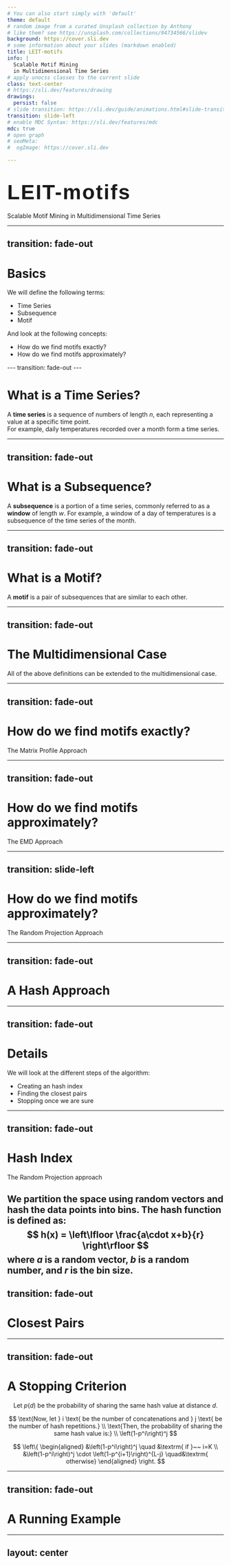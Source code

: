 ```yaml
---
# You can also start simply with 'default'
theme: default
# random image from a curated Unsplash collection by Anthony
# like them? see https://unsplash.com/collections/94734566/slidev
background: https://cover.sli.dev
# some information about your slides (markdown enabled)
title: LEIT-motifs
info: |
  Scalable Motif Mining 
  in Multidimensional Time Series
# apply unocss classes to the current slide
class: text-center
# https://sli.dev/features/drawing
drawings:
  persist: false
# slide transition: https://sli.dev/guide/animations.html#slide-transitions
transition: slide-left
# enable MDC Syntax: https://sli.dev/features/mdc
mdc: true
# open graph
# seoMeta:
#  ogImage: https://cover.sli.dev

---
```

<style>
@font-face {
  font-family: 'BPdots';
  src: url('/fonts/BPdotsUnicasePlus.otf') format('opentype');
  font-display: swap;
}

.leit-title {
  font-family: 'BPdots', sans-serif;
  font-size: 3rem;
  letter-spacing: 0.05em;
}
</style>
# <span class="leit-title">LEIT-motifs</span>

Scalable Motif Mining
in Multidimensional Time Series

---
transition: fade-out
---

# Basics
<div v-click>
We will define the following terms:

- Time Series
- Subsequence
- Motif

</div>

<v-click>

And look at the following concepts:


- How do we find motifs exactly?
- How do we find motifs approximately?

</v-click>
---
transition: fade-out
---

# What is a Time Series?


A **time series** is a sequence of numbers of length $n$, each representing a value at a specific time point.  
For example, daily temperatures recorded over a month form a time series.

<TimeSeriesAnimation />

---
transition: fade-out
---

# What is a Subsequence?
A **subsequence** is a portion of a time series, commonly referred to as a **window** of length $w$.
For example, a window of a day of temperatures is a subsequence of the time series of the month.

<Subsequence />

---
transition: fade-out
---

# What is a Motif?
A **motif** is a pair of subsequences that are similar to each other.

---
transition: fade-out
---

# The Multidimensional Case
All of the above definitions can be extended to the multidimensional case.

---
transition: fade-out
---

# How do we find motifs exactly?
The Matrix Profile Approach

<v-switch>
 <template #1> - The Matrix Profile is a data structure that allows us to find motifs in time series data efficiently. </template>
 <template #2> - It employs the **Cyclic Convolution Theorem** to compute in $O(n\log n)$ time the distances </template>
 <template #3> - It stores in $O(n)$ space the distance of each subsequence with its nearest neighbor </template>
</v-switch>

<script setup>
import MotifProfileAnimation from './components/MotifProfileAnimation.vue'

// Create random noise with two sinusoidal patterns
const data1D = Array.from({ length: 200 }, (_, i) => Math.random() * 2.3)
  .map((_, i) => {
    if (i % 20 < 10) return Math.sin(i * 0.2) + Math.random() * 0.3
    else return Math.cos(i * 0.2) + Math.random() * 0.3
  })
  .map((_, i) => {
    if (i % 20 < 10) return Math.sin(i * 0.2) + Math.random() * 0.3
    else return Math.cos(i * 0.2) + Math.random() * 0.3
  })


const dataMultiD = Array.from({ length: 100 }, (_, i) => [
  Math.sin(i * 0.2) + Math.random() * 0.3,
  Math.cos(i * 0.2) + Math.random() * 0.3,
])
</script>

<MotifProfileAnimation :data="data1D" :dims="1" :subseqLength="20" :speed="20" />


---
transition: fade-out
---

# How do we find motifs approximately?
The EMD Approach

---
transition: slide-left
---

# How do we find motifs approximately?
The Random Projection Approach

---
transition: fade-out
---

# A Hash Approach

---
transition: fade-out
---
 
# Details
<div v-click>
We will look at the different steps of the algorithm:

- Creating an hash index
- Finding the closest pairs
- Stopping once we are sure

</div>

---
transition: fade-out
---

# Hash Index
The Random Projection approach

We partition the space using random vectors and hash the data points into bins.
The hash function is defined as:
$$
    h(x) = \left\lfloor \frac{a\cdot x+b}{r} \right\rfloor
$$
where $a$ is a random vector, $b$ is a random number, and $r$ is the bin size.
---
transition: fade-out
---

# Closest Pairs

---
transition: fade-out
---

# A Stopping Criterion

$$
\text{Let } p(d) \text{ be the probability of sharing the same hash value at distance } d.
$$

$$
\text{Now, let } i \text{ be the number of concatenations and } j \text{ be the number of hash repetitions.} \\
\text{Then, the probability of sharing the same hash value is:} \\
  \left(1-p^i\right)^j 
$$


$$
      \left\{
        \begin{aligned}
        &\left(1-p^i\right)^j \quad &\textrm{ if }~~ i=K \\
        &\left(1-p^i\right)^j \cdot \left(1-p^{i+1}\right)^{L-j} \quad&\textrm{ otherwise}
        \end{aligned}
      \right.
$$

---
transition: fade-out
---

# A Running Example


---
layout: center
---